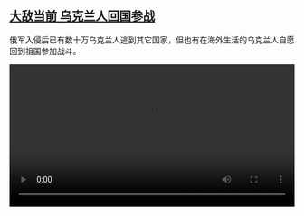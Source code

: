 <!--1646237824000-->
[大敌当前 乌克兰人回国参战](https://www.dw.com/zh/%E5%A4%A7%E6%95%8C%E5%BD%93%E5%89%8D%20%E4%B9%8C%E5%85%8B%E5%85%B0%E4%BA%BA%E5%9B%9E%E5%9B%BD%E5%8F%82%E6%88%98/a-60990003)
------

<p>俄军入侵后已有数十万乌克兰人逃到其它国家，但也有在海外生活的乌克兰人自愿回到祖国参加战斗。</small></p><video src="https://tvdownloaddw-a.akamaihd.net/dwtv_video/flv/vdt_zh/2022/bchi220302_001_volunteer_01r_sd_sor.mp4" controls style="width:100%"></video>
